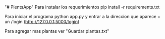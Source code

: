 "# PlentsApp" 
Para instalar los requerimientos
    pip install -r requirements.txt

Para iniciar el programa
    python app.py y entrar a la direccion que aparece + un /login (http://127.0.0.1:5000/login)

Para agregar mas plantas ver "Guardar plantas.txt"